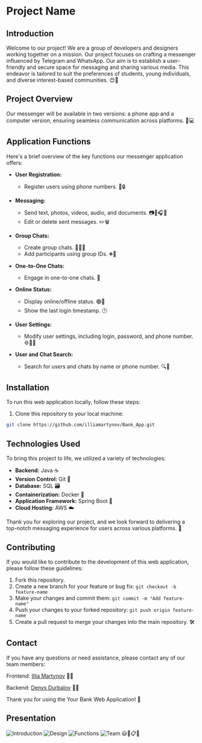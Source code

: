 # Project Name

## Introduction

Welcome to our project! We are a group of developers and designers working together on a mission. Our project focuses on crafting a messenger influenced by Telegram and WhatsApp. Our aim is to establish a user-friendly and secure space for messaging and sharing various media. This endeavor is tailored to suit the preferences of students, young individuals, and diverse interest-based communities. 😊🚀

## Project Overview

Our messenger will be available in two versions: a phone app and a computer version, ensuring seamless communication across platforms. 📱💻

## Application Functions

Here's a brief overview of the key functions our messenger application offers:

- **User Registration:**
  - Register users using phone numbers. 📱🔒
  
- **Messaging:**
  - Send text, photos, videos, audio, and documents. 📷🎥🎧📄
  - Edit or delete sent messages. ✏️🗑️

- **Group Chats:**
  - Create group chats. 👫👫👫
  - Add participants using group IDs. ➕👥

- **One-to-One Chats:**
  - Engage in one-to-one chats. 👥

- **Online Status:**
  - Display online/offline status. 🟢🔴
  - Show the last login timestamp. 🕒

- **User Settings:**
  - Modify user settings, including login, password, and phone number. ⚙️📝📞

- **User and Chat Search:**
  - Search for users and chats by name or phone number. 🔍👤

## Installation 

To run this web application locally, follow these steps:

1. Clone this repository to your local machine:

```bash
git clone https://github.com/illiamartynov/Bank_App.git
```

## Technologies Used

To bring this project to life, we utilized a variety of technologies:

- **Backend:** Java ☕
- **Version Control:** Git 📜
- **Database:** SQL 🗃️
- **Containerization:** Docker 🐳
- **Application Framework:** Spring Boot 🚀
- **Cloud Hosting:** AWS ☁️

Thank you for exploring our project, and we look forward to delivering a top-notch messaging experience for users across various platforms. 🌟

## Contributing

If you would like to contribute to the development of this web application, please follow these guidelines:

1. Fork this repository.
2. Create a new branch for your feature or bug fix: `git checkout -b feature-name`
3. Make your changes and commit them: `git commit -m "Add feature-name"`
4. Push your changes to your forked repository: `git push origin feature-name`
5. Create a pull request to merge your changes into the main repository. 🛠️

## Contact

If you have any questions or need assistance, please contact any of our team members:

Frontend: [Illia Martynov](https://www.linkedin.com/in/illia-martynov-335800283/) 👨‍💻

Backend: [Denys Durbalov](https://www.linkedin.com/in/denpool/) 👨‍💻

Thank you for using the Your Bank Web Application! 🙏

## Presentation

![Introduction](img\1.png)
![Design](img\2.png)
![Functions](img\3.png)
![Team](img\4.png) 😃🎨📋👥
